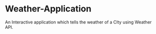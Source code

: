 # Weather-Application
An Interactive application which tells the weather of a CIty using Weather API.

